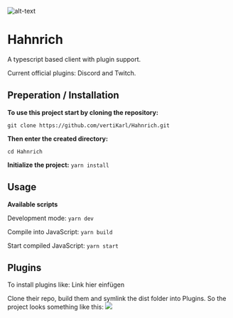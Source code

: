 ![alt-text](https://steamcdn-a.akamaihd.net/steamcommunity/public/images/avatars/cb/cb9a41873f2065b8010afa7584803d283dd7e6ad_full.jpg "Hahnrich-Logo")

# Hahnrich

A typescript based client with plugin support.

Current official plugins: Discord and Twitch.

## Preperation / Installation

**To use this project start by cloning the repository:**

`git clone https://github.com/vertiKarl/Hahnrich.git`

**Then enter the created directory:**

`cd Hahnrich`

**Initialize the project:**
`yarn install`

## Usage

**Available scripts**

Development mode: `yarn dev`

Compile into JavaScript: `yarn build`

Start compiled JavaScript: `yarn start`

## Plugins

To install plugins like:
Link hier einfügen

Clone their repo, build them and symlink the dist folder into Plugins.
So the project looks something like this:
![](https://i.imgur.com/0FH375n.png)

